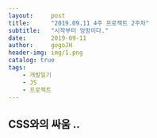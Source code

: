 ```yaml
---
layout:     post
title:      "2019.09.11 4주 프로젝트 2주차"
subtitle:   "시작부터 엉망이다."
date:       2019-09-11
author:     gogoJH
header-img: img/1.png
catalog: true
tags:
    - 개발일기
    - JS
    - 프로젝트
---
```


## CSS와의 싸움 ..


<!--stackedit_data:
eyJoaXN0b3J5IjpbLTE0NDcwODUyOTBdfQ==
-->